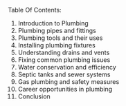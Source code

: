 Table Of Contents:

1. Introduction to Plumbing
2. Plumbing pipes and fittings
3. Plumbing tools and their uses
4. Installing plumbing fixtures
5. Understanding drains and vents
6. Fixing common plumbing issues
7. Water conservation and efficiency
8. Septic tanks and sewer systems
9. Gas plumbing and safety measures
10. Career opportunities in plumbing
11. Conclusion
